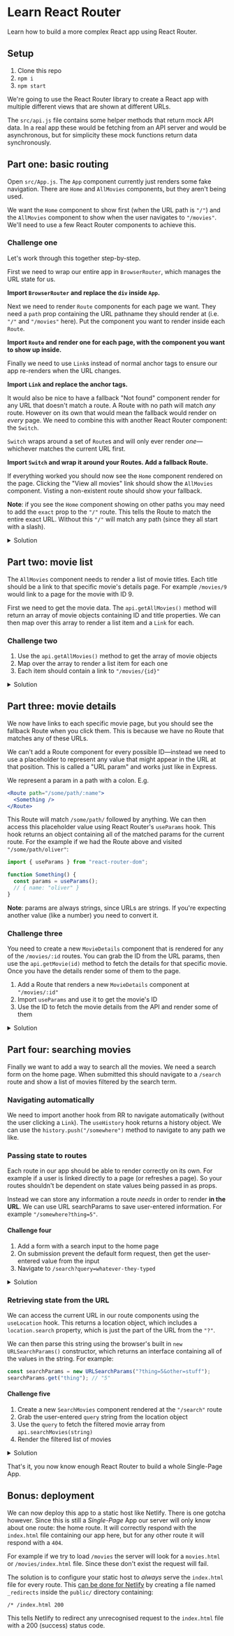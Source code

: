 # Learn React Router

Learn how to build a more complex React app using React Router.

## Setup

1. Clone this repo
1. `npm i`
1. `npm start`

We're going to use the React Router library to create a React app with multiple different views that are shown at different URLs.

The `src/api.js` file contains some helper methods that return mock API data. In a real app these would be fetching from an API server and would be asynchronous, but for simplicity these mock functions return data synchronously.

## Part one: basic routing

Open `src/App.js`. The `App` component currently just renders some fake navigation. There are `Home` and `AllMovies` components, but they aren't being used.

We want the `Home` component to show first (when the URL path is `"/"`) and the `AllMovies` component to show when the user navigates to `"/movies"`. We'll need to use a few React Router components to achieve this.

### Challenge one

Let's work through this together step-by-step.

First we need to wrap our entire app in `BrowserRouter`, which manages the URL state for us.

**Import `BrowserRouter` and replace the `div` inside `App`.**

Next we need to render `Route` components for each page we want. They need a `path` prop containing the URL pathname they should render at (i.e. `"/"` and `"/movies"` here). Put the component you want to render inside each `Route`.

**Import `Route` and render one for each page, with the component you want to show up inside.**

Finally we need to use `Link`s instead of normal anchor tags to ensure our app re-renders when the URL changes.

**Import `Link` and replace the anchor tags.**

It would also be nice to have a fallback "Not found" component render for any URL that doesn't match a route. A Route with no path will match _any_ route. However on its own that would mean the fallback would render on _every_ page. We need to combine this with another React Router component: the `Switch`.

`Switch` wraps around a set of `Route`s and will only ever render _one_—whichever matches the current URL first.

**Import `Switch` and wrap it around your Routes. Add a fallback Route.**

If everything worked you should now see the `Home` component rendered on the page. Clicking the "View all movies" link should show the `AllMovies` component. Visting a non-existent route should show your fallback.

**Note**: if you see the `Home` component showing on other paths you may need to add the `exact` prop to the `"/"` route. This tells the Route to match the entire exact URL. Without this `"/"` will match any path (since they all start with a slash).

<details>
<summary>Solution</summary>

```jsx
import { BrowserRouter, Route, Link } from "react-router-dom";

function App() {
  return (
    <BrowserRouter>
      <nav>
        <Link to="/">Home</Link>
        <Link to="/movies">View all movies</Link>
      </nav>
      <main>
        <Switch>
          <Route path="/" exact>
            <Home />
          </Route>
          <Route path="/movies">
            <AllMovies />
          </Route>
          <Route>
            <h1>Not found</h1>
          </Route>
        </Switch>
      </main>
    </BrowserRouter>
  );
}
```

</details>

## Part two: movie list

The `AllMovies` component needs to render a list of movie titles. Each title should be a link to that specific movie's details page. For example `/movies/9` would link to a page for the movie with ID 9.

First we need to get the movie data. The `api.getAllMovies()` method will return an array of movie objects containing ID and title properties. We can then map over this array to render a list item and a `Link` for each.

### Challenge two

1. Use the `api.getAllMovies()` method to get the array of movie objects
1. Map over the array to render a list item for each one
1. Each item should contain a link to `"/movies/{id}"`

<details>
<summary>Solution</summary>

```jsx
function AllMovies() {
  const movies = api.getAllMovies();
  return (
    <>
      <h1>All movies</h1>
      <ul>
        {movies.map((movie) => (
          <li key={movie.id}>
            <a href={"/movies/" + movie.id}>{movie.title}</a>
          </li>
        ))}
      </ul>
    </>
  );
}
```

</details>

## Part three: movie details

We now have links to each specific movie page, but you should see the fallback Route when you click them. This is because we have no Route that matches any of these URLs.

We can't add a Route component for every possible ID—instead we need to use a placeholder to represent any value that might appear in the URL at that position. This is called a "URL param" and works just like in Express.

We represent a param in a path with a colon. E.g.

```jsx
<Route path="/some/path/:name">
  <Something />
</Route>
```

This Route will match `/some/path/` followed by anything. We can then access this placeholder value using React Router's `useParams` hook. This hook returns an object containing all of the matched params for the current route. For the example if we had the Route above and visited `"/some/path/oliver"`:

```jsx
import { useParams } from "react-router-dom";

function Something() {
  const params = useParams();
  // { name: "oliver" }
}
```

**Note**: params are always strings, since URLs are strings. If you're expecting another value (like a number) you need to convert it.

### Challenge three

You need to create a new `MovieDetails` component that is rendered for any of the `/movies/:id` routes. You can grab the ID from the URL params, then use the `api.getMovie(id)` method to fetch the details for that specific movie. Once you have the details render some of them to the page.

1. Add a Route that renders a new `MovieDetails` component at `"/movies/:id"`
1. Import `useParams` and use it to get the movie's ID
1. Use the ID to fetch the movie details from the API and render some of them

<details>
<summary>Solution</summary>

```jsx
function App() {
  return (
    //
    <Route path="/movies/:id">
      <MovieDetails />
    </Route>
    //
  );
}

function MovieDetails() {
  const params = useParams();
  const id = parseInt(params.id, 10); // turn string into number
  const movie = api.getMovie(id);
  return (
    <>
      <h1>{movie.title}</h1>
      <ul>
        <li>{movie.release_year}</li>
        <li>Rated {movie.rating_name}</li>
        <li>{movie.running_time} mins</li>
      </ul>
    </>
  );
}
```

</details>

## Part four: searching movies

Finally we want to add a way to search all the movies. We need a search form on the home page. When submitted this should navigate to a `/search` route and show a list of movies filtered by the search term.

### Navigating automatically

We need to import another hook from RR to navigate automatically (without the user clicking a `Link`). The `useHistory` hook returns a history object. We can use the `history.push("/somewhere")` method to navigate to any path we like.

### Passing state to routes

Each route in our app should be able to render correctly on its own. For example if a user is linked directly to a page (or refreshes a page). So your routes shouldn't be dependent on state values being passed in as props.

Instead we can store any information a route _needs_ in order to render **in the URL**. We can use URL searchParams to save user-entered information. For example `"/somewhere?thing=5"`.

#### Challenge four

1. Add a form with a search input to the home page
1. On submission prevent the default form request, then get the user-entered value from the input
1. Navigate to `/search?query=whatever-they-typed`

<details>
<summary>Solution</summary>

```jsx
function Home() {
  const history = useHistory();
  return (
    <div>
      <h1>Movie App</h1>
      <p>You can learn about movies and stuff</p>
      <form
        onSubmit={(event) => {
          event.preventDefault();
          const query = event.target.elements.search.value;
          // navigate to /search route with user-entered value in searchParam
          history.push("/search?" + query);
        }}
      >
        <input
          type="search"
          name="search"
          aria-label="Search movies"
          placeholder="Search movies"
        />
      </form>
    </div>
  );
}
```

</details>

### Retrieving state from the URL

We can access the current URL in our route components using the `useLocation` hook. This returns a location object, which includes a `location.search` property, which is just the part of the URL from the `"?"`.

We can then parse this string using the browser's built in `new URLSearchParams()` constructor, which returns an interface containing all of the values in the string. For example:

```js
const searchParams = new URLSearchParams("?thing=5&other=stuff");
searchParams.get("thing"); // "5"
```

#### Challenge five

1. Create a new `SearchMovies` component rendered at the `"/search"` route
1. Grab the user-entered `query` string from the location object
1. Use the `query` to fetch the filtered movie array from `api.searchMovies(string)`
1. Render the filtered list of movies

<details>
<summary>Solution</summary>

```jsx
function Search() {
  const location = useLocation();
  const searchParams = new URLSearchParams(location.search);
  const query = searchParams.get("query");
  const movies = api.searchMovies(query);
  return (
    <>
      <h1>Search results</h1>
      <ul>
        {movies.map((movie) => (
          <li key={movie.id}>
            <a href={"/movies/" + movie.id}>{movie.title}</a>
          </li>
        ))}
      </ul>
    </>
  );
}
```

</details>

That's it, you now know enough React Router to build a whole Single-Page App.

## Bonus: deployment

We can now deploy this app to a static host like Netlify. There is one gotcha however. Since this is still a _Single-Page_ App our server will only know about one route: the home route. It will correctly respond with the `index.html` file containing our app here, but for any other route it will respond with a `404`.

For example if we try to load `/movies` the server will look for a `movies.html` or `/movies/index.html` file. Since these don't exist the request will fail.

The solution is to configure your static host to _always_ serve the `index.html` file for every route. This [can be done for Netlify](https://docs.netlify.com/routing/redirects/rewrites-proxies/#history-pushstate-and-single-page-apps) by creating a file named `_redirects` inside the `public/` directory containing:

```
/* /index.html 200
```

This tells Netlify to redirect any unrecognised request to the `index.html` file with a 200 (success) status code.
